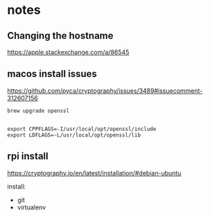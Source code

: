 # notes

## Changing the hostname

https://apple.stackexchange.com/a/86545

## macos install issues

https://github.com/pyca/cryptography/issues/3489#issuecomment-312607156

```
brew upgrade openssl


export CPPFLAGS=-I/usr/local/opt/openssl/include
export LDFLAGS=-L/usr/local/opt/openssl/lib
```

## rpi install

https://cryptography.io/en/latest/installation/#debian-ubuntu

install:
- git
- virtualenv
